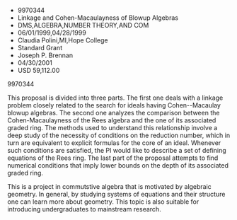 
* 9970344
* Linkage and Cohen-Macaulayness of Blowup Algebras
* DMS,ALGEBRA,NUMBER THEORY,AND COM
* 06/01/1999,04/28/1999
* Claudia Polini,MI,Hope College
* Standard Grant
* Joseph P. Brennan
* 04/30/2001
* USD 59,112.00

9970344

This proposal is divided into three parts. The first one deals with a linkage
problem closely related to the search for ideals having Cohen--Macaulay blowup
algebras. The second one analyzes the comparison between the Cohen-Macaulayness
of the Rees algebra and the one of its associated graded ring. The methods used
to understand this relationship involve a deep study of the necessity of
conditions on the reduction number, which in turn are equivalent to explicit
formulas for the core of an ideal. Whenever such conditions are satisfied, the
PI would like to describe a set of defining equations of the Rees ring. The last
part of the proposal attempts to find numerical conditions that imply lower
bounds on the depth of its associated graded ring.

This is a project in commutstive algebra that is motivated by algebraic
geometry. In general, by studying systems of equations and their structure one
can learn more about geometry. This topic is also suitable for introducing
undergraduates to mainstream research.

